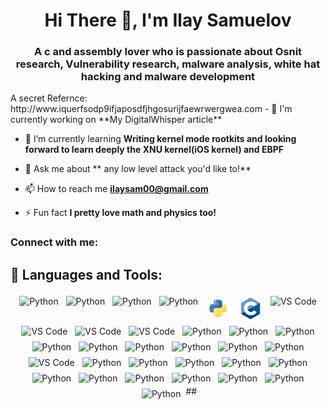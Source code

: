 <!--
**IlayTheVuln/IlayTheVuln** is a ✨ _special_ ✨ repository because its `README.md` (this file) appears on your GitHub profile.

</p>
Here are some ideas to get you started: 

- 🔭 I’m currently working on ...
- 🌱 I’m currently learning ...
- 👯 I’m looking to collaborate on ...
- 🤔 I’m looking for help with ...
- 💬 Ask me about ...
- 📫 How to reach me: ...
- 😄 Pronouns: ...
- ⚡ Fun fact: ...
-->

<h1 align="center">Hi There 👋, I'm Ilay Samuelov</h1>
<h3 align="center">A c and assembly lover who is passionate about Osnit research, Vulnerability research, malware analysis, white hat hacking and malware development</h3>
A secret Refernce: http://www.iquerfsodp9ifjaposdfjhgosurijfaewrwergwea.com
- 🔭 I'm currently working on **My DigitalWhisper article**

- 🌱 I’m currently learning **Writing kernel mode rootkits and looking forward to learn deeply the XNU kernel(iOS kernel) and EBPF**

- 💬 Ask me about ** any low level attack you'd like to!**

- 📫 How to reach me **ilaysam00@gmail.com**

- ⚡ Fun fact **I pretty love math and physics too!**

<h3 align="left">Connect with me:</h3>
<p align="left">
</p>

## 🧰 Languages and Tools:
<p align="center">
 <img src="https://play-lh.googleusercontent.com/YrY5n418F1joskaaIE1ou8991mmdEaTR66Mr8fHwuRGIkE9ZSnHeiJc-BcUoeU4dhNZl" alt="Python" height="40" style="vertical-align:top; margin:4px">
 <img src="https://assets.labs.ine.com/web/badges/low/WINDBG.png" alt="Python" height="40" style="vertical-align:top; margin:4px">
  <img src="https://seeklogo.com/images/N/netwide-assembler-nasm-logo-EC5B1109AC-seeklogo.com.png" alt="Python" height="40" style="vertical-align:top; margin:4px">
   


  <img src="https://e7.pngegg.com/pngimages/724/306/png-clipart-c-logo-c-programming-language-icon-letter-c-blue-logo.png" alt="Python" height="40" style="vertical-align:top; margin:4px">
  
<img src="https://raw.githubusercontent.com/github/explore/80688e429a7d4ef2fca1e82350fe8e3517d3494d/topics/python/python.png" alt="Python" height="40" style="vertical-align:top; margin:4px">
  
<img src="https://raw.githubusercontent.com/github/explore/80688e429a7d4ef2fca1e82350fe8e3517d3494d/topics/c/c.png" alt="VS Code" height="40" style="vertical-align:top; margin:4px">
  
  <img src="https://upload.wikimedia.org/wikipedia/commons/d/dd/DOSBox_icon.png" alt="VS Code" height="40" style="vertical-align:top; margin:4px">
  
<img src="https://seeklogo.com/images/K/kali-linux-logo-AED181186E-seeklogo.com.png" alt="VS Code" height="40" style="vertical-align:top; margin:4px">
  
<img src="https://ih1.redbubble.net/image.65324537.3912/flat,750x1000,075,f.jpg" alt="VS Code" height="40" style="vertical-align:top; margin:4px">
  
  <img src="https://www.aircrack-ng.org/resources/aircrack-ng-new-logo.jpg" alt="VS Code" height="40" style="vertical-align:top; margin:4px">
  
<img src="https://www.edureka.co/blog/wp-content/uploads/2018/12/Nmap-Ethical-Hacking-Tools-Edureka.jpg" alt="Python" height="40" style="vertical-align:top; margin:4px">
 
  
  
  <img src="https://www.kali.org/tools/spiderfoot/images/spiderfoot-logo.svg" alt="Python" height="40" style="vertical-align:top; margin:4px">
  
  <img src="https://www.kali.org/tools/dmitry/images/dmitry-logo.svg" alt="Python" height="40" style="vertical-align:top; margin:4px">
  
  <img src="https://www.kali.org/tools/legion/images/legion-logo.svg" alt="Python" height="40" style="vertical-align:top; margin:4px">
  
  <img src="https://www.kali.org/tools/autopsy/images/autopsy-logo.svg" alt="Python" height="40" style="vertical-align:top; margin:4px">
  
  <img src="https://www.kali.org/tools/wfuzz/images/wfuzz-logo.svg" alt="Python" height="40" style="vertical-align:top; margin:4px">
 
 
 
  
 
 <img src="https://kellgon.com/wp-content/uploads/2019/03/John-the-Ripper-Logo.jpg" alt="Python" height="40" style="vertical-align:top; margin:4px">

 <img src="https://www.kali.org/tools/hydra/images/hydra-logo.svg" alt="Python" height="40" style="vertical-align:top; margin:4px">


  
<img src="https://i0.wp.com/cybr.com/wp-content/uploads/2020/06/ettercap-logo.jpg?fit=1000%2C323&ssl=1" alt="Python" height="40" style="vertical-align:top; margin:4px">
  
<img src="https://1000logos.net/wp-content/uploads/2017/03/LINUX-LOGO.png" alt="VS Code" height="40" style="vertical-align:top; margin:4px">
  
<img src="https://i0.wp.com/networkwalks.com/wp-content/uploads/2021/05/Maltego-lab.png?fit=221%2C221&ssl=1" alt="Python" height="40" style="vertical-align:top; margin:4px">
  
 <img src="https://media.licdn.com/dms/image/C4D12AQHszK5pdPwfhg/article-cover_image-shrink_600_2000/0/1558533514732?e=2147483647&v=beta&t=icb7D5HhEt3ieNm7RAnnCxSoy_Tw8JNvWU3K8eQkhMk" alt="Python" height="40" style="vertical-align:top; margin:4px">
  
<img src="https://w7.pngwing.com/pngs/276/718/png-transparent-burp-suite-alt-macos-bigsur-icon-thumbnail.png" alt="Python" height="40" style="vertical-align:top; margin:4px">
  
<img src="https://www.kali.org/tools/binwalk/images/binwalk-logo.svg" alt="Python" height="40" style="vertical-align:top; margin:4px">
  
<img src="https://img.securityinfowatch.com/files/base/cygnus/siw/image/2022/07/tenable_inc_logo_vector.62cdafc3eef66.png?auto=format,compress&fit=fill&fill=blur&w=1200&h=630" alt="Python" height="40" style="vertical-align:top; margin:4px">
  
<img src="https://encrypted-tbn0.gstatic.com/images?q=tbn:ANd9GcTuxQsyds9a8mEaqrjxLlKjVMKaHOm3LYEcRfzj-A9PTpCvni92OcPVaH6KTcMd0_uatLo&usqp=CAU" alt="Python" height="40" style="vertical-align:top; margin:4px">
  
  
  
  
<img src="https://www.kali.org/tools/medusa/images/medusa-logo.svg" alt="Python" height="40" style="vertical-align:top; margin:4px">
  
  <img src="https://www.kali.org/tools/ghidra/images/ghidra-logo.svg" alt="Python" height="40" style="vertical-align:top; margin:4px">
  
  <img src="https://pbs.twimg.com/media/DA_v2edXcAENjun.jpg" alt="Python" height="40" style="vertical-align:top; margin:4px">
  
  <img src="https://www.kali.org/tools/rkhunter/images/rkhunter-logo.svg" alt="Python" height="40" style="vertical-align:top; margin:4px">
  
  <img src="https://www.kali.org/tools/set/images/set-logo.svg" alt="Python" height="40" style="vertical-align:top; margin:4px">
  
  <img src="https://seeklogo.com/images/C/c-sharp-c-logo-02F17714BA-seeklogo.com.png" alt="Python" height="40" style="vertical-align:top; margin:4px">
##
 

